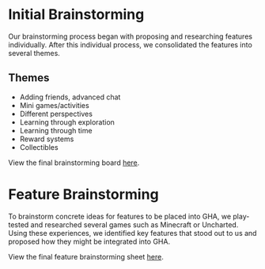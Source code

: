 # Initial Brainstorming
Our brainstorming process began with proposing and researching features individually. After this individual process, we consolidated the features into several themes.

## Themes
* Adding friends, advanced chat
* Mini games/activities
* Different perspectives
* Learning through exploration
* Learning through time
* Reward systems
* Collectibles

View the final brainstorming board [here](https://miro.com/app/board/uXjVOU7eO1s=/?invite_link_id=212946382440).

# Feature Brainstorming
To brainstorm concrete ideas for features to be placed into GHA, we play-tested and researched several games such as Minecraft or Uncharted. Using these experiences, we identified key features that stood out to us and proposed how they might be integrated into GHA.

View the final feature brainstorming sheet [here](https://docs.google.com/spreadsheets/d/1mekmCi-fp6TCq4WLtFlPLqJ0tugDxV4xio26Yugfz1U/edit?usp=sharing).
